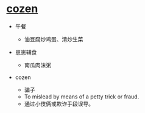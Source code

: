# [cozen](https://github.com/jiemaoli/gitblog/issues/38)

- 午餐
   - 油豆腐炒鸡蛋、清炒生菜

- 崽崽辅食
   - 南瓜肉沫粥

- cozen
   - 骗子
   - To mislead by means of a petty trick or fraud.
   - 通过小伎俩或欺诈手段误导。